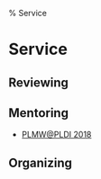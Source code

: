 % Service

# Service

## Reviewing

## Mentoring

- [PLMW@PLDI 2018](https://pldi18.sigplan.org/committee/plmw-pldi-2018-speakers)

## Organizing

